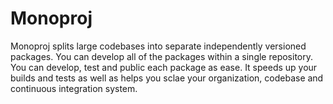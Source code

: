 # Monoproj
Monoproj splits large codebases into separate independently versioned packages. You can develop all of the packages within a single repository. You can develop, test and public each package as ease. It speeds up your builds and tests as well as helps you sclae your organization, codebase and continuous integration system.
